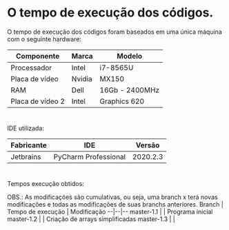 # O tempo de execução dos códigos.

O tempo de execução dos códigos foram baseados em uma única máquina com o seguinte hardware:

Componente | Marca | Modelo
--|--|--
Processador | Intel | i7-8565U
Placa de vídeo | Nvidia | MX150
RAM |Dell | 16Gb - 2400MHz
Placa de vídeo 2 | Intel | Graphics 620

# 
IDE utilizada:

Fabricante | IDE | Versão
--|--|--
Jetbrains | PyCharm Professional | 2020.2.3

#
Tempos execução obtidos:

OBS.: As modificações são cumulativas, ou seja, uma branch x terá novas modificações e todas as modificações de suas branchs anteriores.
Branch | Tempo de execução | Modificação
--|--|--
master-1.1 | | Programa inicial
master-1.2 | | Criação de arrays simplificadas
master-1.3 | | 